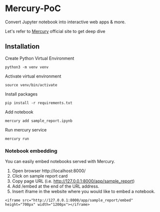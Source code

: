 # Mercury-PoC
Convert Jupyter notebook into interactive web apps &amp; more.

Let's refer to [Mercury](https://runmercury.com/) official site to get deep dive


## Installation

Create Python Virtual Environment

```
python3 -m venv venv
```


Activate virtual environment

```
source venv/bin/activate
```


Install packages

```
pip install -r requirements.txt 
```


Add notebook

```
mercury add sample_report.ipynb 
```

Run mercury service

```
mercury run
```

### Notebook embedding

You can easily embed notebooks served with Mercury.

1. Open browser http://localhost:8000/
2. Click on sample report card
3. Copy page URL (i.e. http://127.0.0.1:8000/app/sample_report) 
4. Add /embed at the end of the URL address.
5. Insert iframe in the website where you would like to embed a notebook.

```
<iframe src="http://127.0.0.1:8000/app/sample_report/embed" height="700px" width="1200px"></iframe>
```




